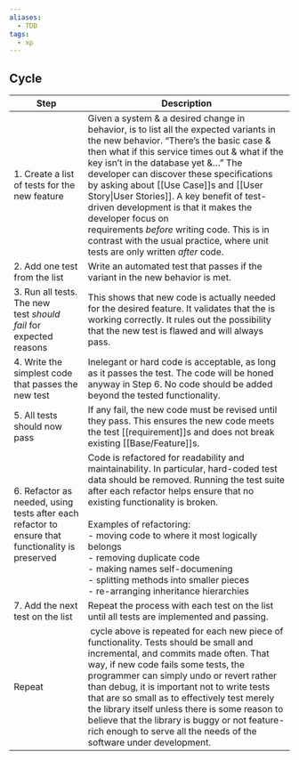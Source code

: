 ```yaml
---
aliases:
  - TDD
tags:
  - xp
---
```

## Cycle
| Step                                                                                             | Description                                                                                                                                                                                                                                                                                                                                                                                                                                                                                                                                              |
| ------------------------------------------------------------------------------------------------ | -------------------------------------------------------------------------------------------------------------------------------------------------------------------------------------------------------------------------------------------------------------------------------------------------------------------------------------------------------------------------------------------------------------------------------------------------------------------------------------------------------------------------------------------------------- |
| 1. Create a list of tests for the new feature                                                    | Given a system & a desired change in behavior, is to list all the expected variants in the new behavior. “There’s the basic case & then what if this service times out & what if the key isn’t in the database yet &…” The developer can discover these specifications by asking about [[Use Case]]s and [[User Story\|User Stories]]. A key benefit of test-driven development is that it makes the developer focus on requirements _before_ writing code. This is in contrast with the usual practice, where unit tests are only written _after_ code. |
| 2. Add one test from the list                                                                    | Write an automated test that passes if the variant in the new behavior is met.                                                                                                                                                                                                                                                                                                                                                                                                                                                                           |
| 3. Run all tests. The new test _should fail_ for expected reasons                                | This shows that new code is actually needed for the desired feature. It validates that the is working correctly. It rules out the possibility that the new test is flawed and will always pass.                                                                                                                                                                                                                                                                                                                                                          |
| 4. Write the simplest code that passes the new test                                              | Inelegant or hard code is acceptable, as long as it passes the test. The code will be honed anyway in Step 6. No code should be added beyond the tested functionality.                                                                                                                                                                                                                                                                                                                                                                                   |
| 5. All tests should now pass                                                                     | If any fail, the new code must be revised until they pass. This ensures the new code meets the test [[requirement]]s and does not break existing [[Base/Feature]]s.                                                                                                                                                                                                                                                                                                                                                                                      |
| 6. Refactor as needed, using tests after each refactor to ensure that functionality is preserved | Code is refactored for readability and maintainability. In particular, hard-coded test data should be removed. Running the test suite after each refactor helps ensure that no existing functionality is broken.<br><br>Examples of refactoring:<br>- moving code to where it most logically belongs<br>- removing duplicate code<br>- making names self-documening<br>- splitting methods into smaller pieces<br>- re-arranging inheritance hierarchies                                                                                                 |
| 7. Add the next test on the list                                                                 | Repeat the process with each test on the list until all tests are implemented and passing.                                                                                                                                                                                                                                                                                                                                                                                                                                                               |
| Repeat                                                                                           |  cycle above is repeated for each new piece of functionality. Tests should be small and incremental, and commits made often. That way, if new code fails some tests, the programmer can simply undo or revert rather than debug, it is important not to write tests that are so small as to effectively test merely the library itself unless there is some reason to believe that the library is buggy or not feature-rich enough to serve all the needs of the software under development.                                                             |
